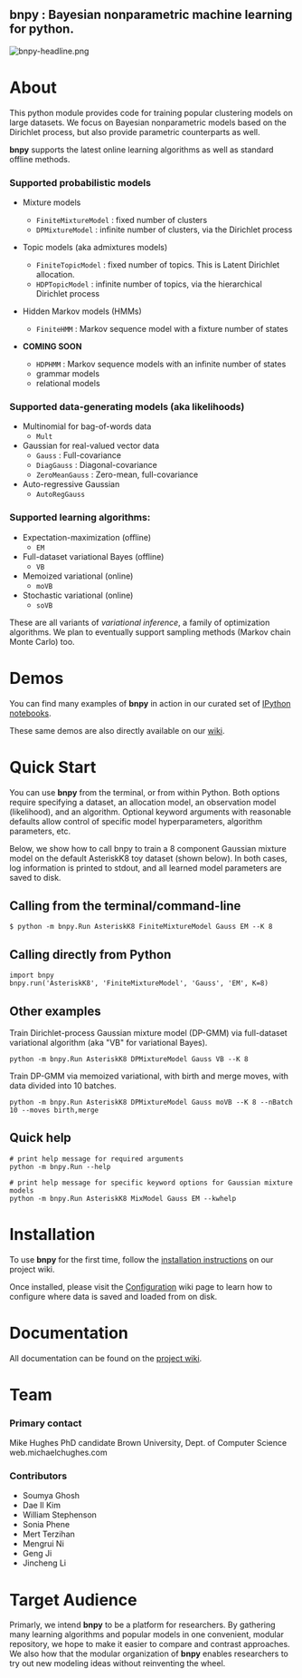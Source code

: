 ## **bnpy** : Bayesian nonparametric machine learning for python.

![bnpy-headline.png](https://bitbucket.org/repo/87qLXb/images/3908374762-bnpy-headline.png)

# About
This python module provides code for training popular clustering models on large datasets. We focus on Bayesian nonparametric models based on the Dirichlet process, but also provide parametric counterparts as well.

**bnpy** supports the latest online learning algorithms as well as standard offline methods. 

### Supported probabilistic models

* Mixture models
    * `FiniteMixtureModel` : fixed number of clusters
    * `DPMixtureModel` : infinite number of clusters, via the Dirichlet process

* Topic models (aka admixtures models)
    * `FiniteTopicModel` : fixed number of topics. This is Latent Dirichlet allocation.
    * `HDPTopicModel` : infinite number of topics, via the hierarchical Dirichlet process
    
* Hidden Markov models (HMMs)
    * `FiniteHMM` : Markov sequence model with a fixture number of states

* **COMING SOON**
    *  `HDPHMM` : Markov sequence models with an infinite number of states
    * grammar models
    * relational models


### Supported data-generating models (aka likelihoods)

* Multinomial for bag-of-words data
    * `Mult`
* Gaussian for real-valued vector data
    * `Gauss` : Full-covariance 
    * `DiagGauss` : Diagonal-covariance
    * `ZeroMeanGauss` : Zero-mean, full-covariance
* Auto-regressive Gaussian
    * `AutoRegGauss`

### Supported learning algorithms:

* Expectation-maximization (offline)
    * `EM`
* Full-dataset variational Bayes (offline)
    * `VB`
* Memoized variational (online)
    * `moVB`
* Stochastic variational (online)
    * `soVB`

These are all variants of *variational inference*, a family of optimization algorithms. We plan to eventually support sampling methods (Markov chain Monte Carlo) too.

# Demos

You can find many examples of **bnpy** in action in our curated set of  [IPython notebooks](http://nbviewer.ipython.org/urls/bitbucket.org/michaelchughes/bnpy-dev/raw/master/demos/DemoIndex.ipynb).

These same demos are also directly available on our [wiki](../wiki/demos/DemoIndex.rst).

# Quick Start

You can use **bnpy** from the terminal, or from within Python. Both options require specifying a dataset, an allocation model, an observation model (likelihood), and an algorithm. Optional keyword arguments with reasonable defaults allow control of specific model hyperparameters, algorithm parameters, etc.

Below, we show how to call bnpy to train a 8 component Gaussian mixture model on the default AsteriskK8 toy dataset (shown below).
In both cases, log information is printed to stdout, and all learned model parameters are saved to disk.

## Calling from the terminal/command-line

```
$ python -m bnpy.Run AsteriskK8 FiniteMixtureModel Gauss EM --K 8
```

## Calling directly from Python

```
import bnpy
bnpy.run('AsteriskK8', 'FiniteMixtureModel', 'Gauss', 'EM', K=8)
```

## Other examples
Train Dirichlet-process Gaussian mixture model (DP-GMM) via full-dataset variational algorithm (aka "VB" for variational Bayes).

```
python -m bnpy.Run AsteriskK8 DPMixtureModel Gauss VB --K 8
```

Train DP-GMM via memoized variational, with birth and merge moves, with data divided into 10 batches.

```
python -m bnpy.Run AsteriskK8 DPMixtureModel Gauss moVB --K 8 --nBatch 10 --moves birth,merge
```

## Quick help
```
# print help message for required arguments
python -m bnpy.Run --help 

# print help message for specific keyword options for Gaussian mixture models
python -m bnpy.Run AsteriskK8 MixModel Gauss EM --kwhelp
```

# Installation

To use **bnpy** for the first time, follow the [installation instructions](https://bitbucket.org/michaelchughes/bnpy/wiki/Installation.md) on our project wiki.

Once installed, please visit the [Configuration](https://bitbucket.org/michaelchughes/bnpy/wiki/Configuration.md) wiki page to learn how to configure where data is saved and loaded from on disk.

# Documentation

All documentation can be found on the  [project wiki](https://bitbucket.org/michaelchughes/bnpy/wiki/Home.md).

# Team

### Primary contact
Mike Hughes
PhD candidate
Brown University, Dept. of Computer Science
web.michaelchughes.com

### Contributors 

* Soumya Ghosh
* Dae Il Kim
* William Stephenson
* Sonia Phene
* Mert Terzihan
* Mengrui Ni
* Geng Ji
* Jincheng Li


# Target Audience

Primarly, we intend **bnpy** to be a platform for researchers. 
By gathering many learning algorithms and popular models in one convenient, modular repository, we hope to make it easier to compare and contrast approaches.
We also how that the modular organization of **bnpy** enables researchers to try out new modeling ideas without reinventing the wheel.